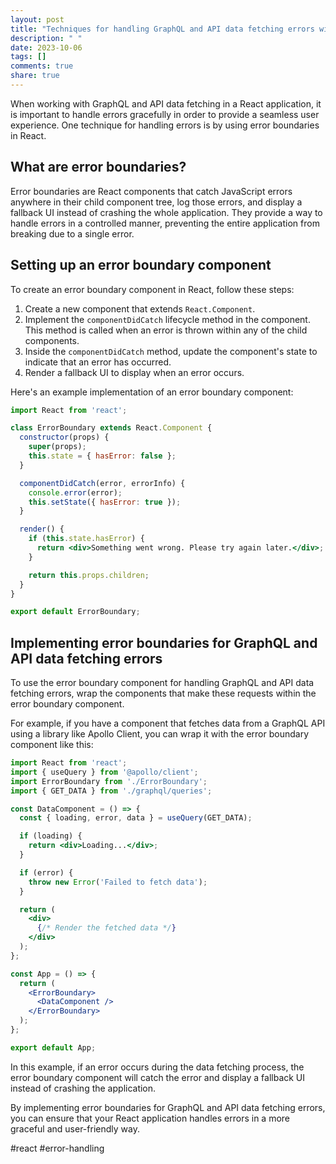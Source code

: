 ```yaml
---
layout: post
title: "Techniques for handling GraphQL and API data fetching errors with error boundaries in React"
description: " "
date: 2023-10-06
tags: []
comments: true
share: true
---
```


When working with GraphQL and API data fetching in a React application, it is important to handle errors gracefully in order to provide a seamless user experience. One technique for handling errors is by using error boundaries in React.

## What are error boundaries?

Error boundaries are React components that catch JavaScript errors anywhere in their child component tree, log those errors, and display a fallback UI instead of crashing the whole application. They provide a way to handle errors in a controlled manner, preventing the entire application from breaking due to a single error.

## Setting up an error boundary component

To create an error boundary component in React, follow these steps:

1. Create a new component that extends `React.Component`.
2. Implement the `componentDidCatch` lifecycle method in the component. This method is called when an error is thrown within any of the child components.
3. Inside the `componentDidCatch` method, update the component's state to indicate that an error has occurred. 
4. Render a fallback UI to display when an error occurs.

Here's an example implementation of an error boundary component:

```jsx
import React from 'react';

class ErrorBoundary extends React.Component {
  constructor(props) {
    super(props);
    this.state = { hasError: false };
  }

  componentDidCatch(error, errorInfo) {
    console.error(error);
    this.setState({ hasError: true });
  }

  render() {
    if (this.state.hasError) {
      return <div>Something went wrong. Please try again later.</div>;
    }

    return this.props.children;
  }
}

export default ErrorBoundary;
```

## Implementing error boundaries for GraphQL and API data fetching errors

To use the error boundary component for handling GraphQL and API data fetching errors, wrap the components that make these requests within the error boundary component.

For example, if you have a component that fetches data from a GraphQL API using a library like Apollo Client, you can wrap it with the error boundary component like this:

```jsx
import React from 'react';
import { useQuery } from '@apollo/client';
import ErrorBoundary from './ErrorBoundary';
import { GET_DATA } from './graphql/queries';

const DataComponent = () => {
  const { loading, error, data } = useQuery(GET_DATA);

  if (loading) {
    return <div>Loading...</div>;
  }

  if (error) {
    throw new Error('Failed to fetch data');
  }

  return (
    <div>
      {/* Render the fetched data */}
    </div>
  );
};

const App = () => {
  return (
    <ErrorBoundary>
      <DataComponent />
    </ErrorBoundary>
  );
};

export default App;
```

In this example, if an error occurs during the data fetching process, the error boundary component will catch the error and display a fallback UI instead of crashing the application.

By implementing error boundaries for GraphQL and API data fetching errors, you can ensure that your React application handles errors in a more graceful and user-friendly way.

#react #error-handling